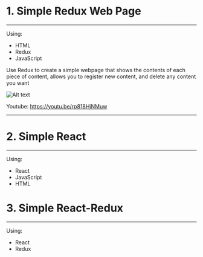 # 1. Simple Redux Web Page

---

Using:

- HTML
- Redux
- JavaScript

Use Redux to create a simple webpage that shows the contents of each piece of content, allows you to register new content, and delete any content you want

![Alt text](<Screenshot 2023-11-27 at 2.51.31 PM.png>)

Youtube: https://youtu.be/rp818HjNMuw

---

# 2. Simple React

---

Using:

- React
- JavaScript
- HTML

# 3. Simple React-Redux

---

Using:

- React
- Redux
